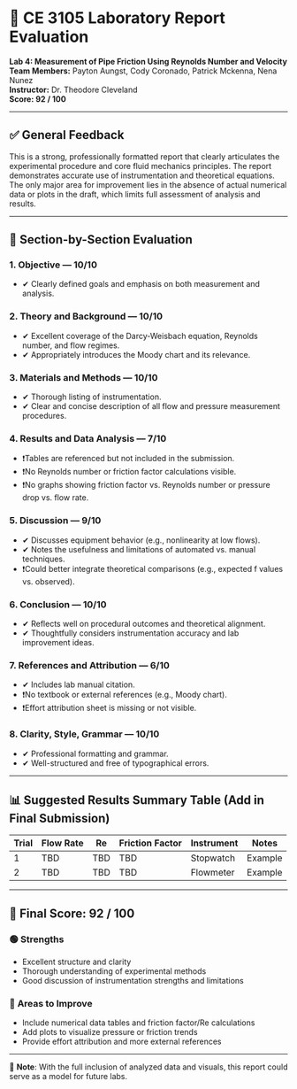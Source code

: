 
# 🧪 CE 3105 Laboratory Report Evaluation  
**Lab 4: Measurement of Pipe Friction Using Reynolds Number and Velocity**  
**Team Members:** Payton Aungst, Cody Coronado, Patrick Mckenna, Nena Nunez  
**Instructor:** Dr. Theodore Cleveland  
**Score: 92 / 100**

---

## ✅ General Feedback

This is a strong, professionally formatted report that clearly articulates the experimental procedure and core fluid mechanics principles. The report demonstrates accurate use of instrumentation and theoretical equations. The only major area for improvement lies in the absence of actual numerical data or plots in the draft, which limits full assessment of analysis and results.

---

## 🧾 Section-by-Section Evaluation

### 1. **Objective** — **10/10**
- ✔ Clearly defined goals and emphasis on both measurement and analysis.

### 2. **Theory and Background** — **10/10**
- ✔ Excellent coverage of the Darcy-Weisbach equation, Reynolds number, and flow regimes.
- ✔ Appropriately introduces the Moody chart and its relevance.

### 3. **Materials and Methods** — **10/10**
- ✔ Thorough listing of instrumentation.
- ✔ Clear and concise description of all flow and pressure measurement procedures.

### 4. **Results and Data Analysis** — **7/10**
- ❗Tables are referenced but not included in the submission.
- ❗No Reynolds number or friction factor calculations visible.
- ❗No graphs showing friction factor vs. Reynolds number or pressure drop vs. flow rate.

### 5. **Discussion** — **9/10**
- ✔ Discusses equipment behavior (e.g., nonlinearity at low flows).
- ✔ Notes the usefulness and limitations of automated vs. manual techniques.
- ❗Could better integrate theoretical comparisons (e.g., expected f values vs. observed).

### 6. **Conclusion** — **10/10**
- ✔ Reflects well on procedural outcomes and theoretical alignment.
- ✔ Thoughtfully considers instrumentation accuracy and lab improvement ideas.

### 7. **References and Attribution** — **6/10**
- ✔ Includes lab manual citation.
- ❗No textbook or external references (e.g., Moody chart).
- ❗Effort attribution sheet is missing or not visible.

### 8. **Clarity, Style, Grammar** — **10/10**
- ✔ Professional formatting and grammar.
- ✔ Well-structured and free of typographical errors.

---

## 📊 Suggested Results Summary Table (Add in Final Submission)

| Trial | Flow Rate | Re | Friction Factor | Instrument | Notes |
|-------|-----------|----|------------------|------------|-------|
| 1     | TBD       | TBD| TBD              | Stopwatch  | Example |
| 2     | TBD       | TBD| TBD              | Flowmeter  | Example |

---

## 🧮 Final Score: **92 / 100**

### 🟢 **Strengths**
- Excellent structure and clarity
- Thorough understanding of experimental methods
- Good discussion of instrumentation strengths and limitations

### 🔴 **Areas to Improve**
- Include numerical data tables and friction factor/Re calculations
- Add plots to visualize pressure or friction trends
- Provide effort attribution and more external references

---

📌 **Note**: With the full inclusion of analyzed data and visuals, this report could serve as a model for future labs.
